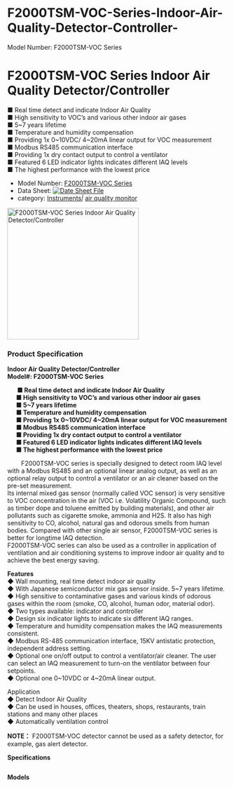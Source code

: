 # F2000TSM-VOC-Series-Indoor-Air-Quality-Detector-Controller-
Model Number: F2000TSM-VOC Series
 
<h1>F2000TSM-VOC Series Indoor Air Quality Detector/Controller </h1>
<p> ■ Real time detect and indicate Indoor Air Quality <br />
  ■ High sensitivity to VOC’s and various other indoor air gases <br />
  ■ 5~7 years lifetime <br />
  ■ Temperature and humidity compensation <br />
  ■ Providing 1x 0~10VDC/ 4~20mA linear output for VOC measurement <br />
  ■ Modbus RS485 communication interface <br />
  ■ Providing 1x dry contact output to control a ventilator <br />
  ■ Featured 6 LED indicator lights indicates different IAQ levels <br />
  ■ The highest performance with the lowest price</p>
<ul>
  <li>Model Number: <a href="http://www.isweek.com/product/f2000tsm-voc-series-indoor-air-quality-detector-controller-f2000tsm-voc-series_2135.html">F2000TSM-VOC Series</a></li>
  <li>Data Sheet: <a href="http://www.isweek.com/Uploads/20161207/5847bd58f011b.pdf" target="_blank"><img src="http://www.isweek.com/statics/front/img/icon-pdf.png" alt="Date Sheet File" /></a></li>
  <li>category: <a href="http://www.isweek.com/wholesale/instruments_13">Instruments</a><em>|</em> <a href="http://www.isweek.com/wholesale/air-quality-monitor_121">air quality monitor</a></li>
</ul>
<div>
  <div><a rel="undefined" title=""><img src="http://www.isweek.com/Thumbs/300/0161207/5847bd4c6cc0a.jpg" data-src="/Uploads/20161207/5847bd4c6cc0a.jpg" alt="F2000TSM-VOC Series Indoor Air Quality Detector/Controller" title="" width="300" height="300" /></a>
    <div></div>
  </div>
  <div></div>
</div>
<h3>Product Specification</h3>
<p> <strong>Indoor Air Quality Detector/Controller</strong><br />
  <strong>Model#: F2000TSM-VOC Series</strong></p>
<p>     <strong>  ■ Real time detect and indicate Indoor Air Quality</strong><br />
  <strong>      ■ High sensitivity to VOC’s and various other indoor air gases</strong><br />
  <strong>      ■ 5~7 years lifetime</strong><br />
  <strong>      ■ Temperature and humidity compensation</strong><br />
  <strong>      ■ Providing 1x 0~10VDC/ 4~20mA linear output for VOC measurement</strong><br />
  <strong>      ■ Modbus RS485 communication interface</strong><br />
  <strong>      ■ Providing 1x dry contact output to control a ventilator</strong><br />
  <strong>      ■ Featured 6 LED indicator lights indicates different IAQ levels</strong><br />
<strong>      ■ The highest performance with the lowest price</strong></p>
<p>         F2000TSM-VOC series is specially   designed to detect room IAQ level with a Modbus RS485 and an optional   linear analog output, as well as an optional relay output to control a   ventilator or an air cleaner based on the pre-set measurement.<br />
  Its internal mixed gas sensor   (normally called VOC sensor) is very sensitive to VOC concentration in   the air (VOC i.e. Volatility Organic Compound, such as timber dope and   toluene emitted by building materials), and other air pollutants such as   cigarette smoke, ammonia and H2S. It also has high sensitivity to CO,   alcohol, natural gas and odorous smells from human bodies. Compared with   other single air sensor, F2000TSM-VOC series is better for longtime IAQ   detection.<br />
F2000TSM-VOC series can also be   used as a controller in application of ventilation and air conditioning   systems to improve indoor air quality and to achieve the best energy   saving.   </p>
<p> <strong>Features</strong><br />
  ◆ Wall mounting, real time detect indoor air quality<br />
  ◆ With Japanese semiconductor mix gas sensor inside. 5~7 years lifetime.<br />
  ◆ High sensitive to contaminative gases   and various kinds of odorous gases within the room (smoke, CO, alcohol,   human odor, material odor).<br />
  ◆ Two types available: indicator and controller<br />
  ◆ Design six indicator lights to indicate six different IAQ ranges.<br />
  ◆ Temperature and humidity compensation makes the IAQ measurements consistent.<br />
  ◆ Modbus RS-485 communication interface, 15KV antistatic protection, independent address setting.<br />
  ◆ Optional one on/off output to control a   ventilator/air cleaner. The user can select an IAQ measurement to   turn-on the ventilator between four setpoints.<br />
  ◆ Optional one 0~10VDC or 4~20mA linear output. </p>
<p> Application<br />
  ◆ Detect Indoor Air Quality<br />
  ◆ Can be used in houses, offices, theaters, shops, restaurants, train stations and many other places<br />
  ◆ Automatically ventilation control</p>
<p> <strong>NOTE：</strong> F2000TSM-VOC detector cannot be used as a safety detector, for example, gas alert detector.</p>
<p> <strong>Specifications</strong></p>
<p> <img alt="" src="http://www.isweek.com/statics/js/kindeditor-4.1.4/attached/image/20161207/20161207154116_84697.jpg" /><br />
</p>
<p> <strong>Models</strong></p>
<p> <img alt="" src="http://www.isweek.com/statics/js/kindeditor-4.1.4/attached/image/20161207/20161207154125_87061.jpg" /></p>
